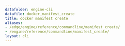 ```yaml
---
datafolder: engine-cli
datafile: docker_manifest_create
title: docker manifest create
aliases:
- /edge/engine/reference/commandline/manifest_create/
- /engine/reference/commandline/manifest_create/
layout: cli
---
```


<!--
This page is automatically generated from Docker's source code. If you want to
suggest a change to the text that appears here, open a ticket or pull request
in the source repository on GitHub:

https://github.com/docker/cli
-->
